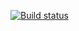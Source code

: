 [![Build status](https://ci.appveyor.com/api/projects/status/jybvdypc2sq0f8e7?svg=true)](https://ci.appveyor.com/project/kononova-daria/hw-ajs-6-2)